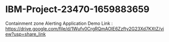 # IBM-Project-23470-1659883659
Containment zone Alerting Application
Demo Link : https://drive.google.com/file/d/1Wufv0CrgRQmAOlE6Zzfty2G23Xd7KXtZ/view?usp=share_link
